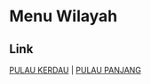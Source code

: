 # Menu Wilayah

## Link

[PULAU KERDAU](https://github.com/gigit-pemilu/pemilu-2024-21-kepulauan-riau/tree/main/pileg-dpr/hitung-suara/sub/21-kepulauan-riau/sub/03-natuna/sub/23-pulau-panjang/sub/2002-pulau-kerdau)
 | 
[PULAU PANJANG](https://github.com/gigit-pemilu/pemilu-2024-21-kepulauan-riau/tree/main/pileg-dpr/hitung-suara/sub/21-kepulauan-riau/sub/03-natuna/sub/23-pulau-panjang/sub/2001-pulau-panjang)

